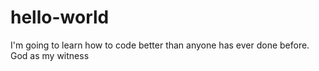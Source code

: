 # hello-world

I'm going to learn how to code better than anyone has ever done before. God as my witness
